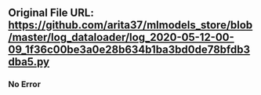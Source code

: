 ## Original File URL: https://github.com/arita37/mlmodels_store/blob/master/log_dataloader/log_2020-05-12-00-09_1f36c00be3a0e28b634b1ba3bd0de78bfdb3dba5.py<br />

### No Error